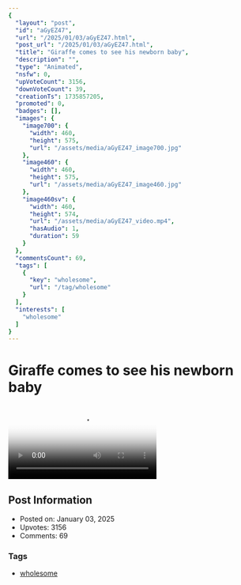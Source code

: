 ```yaml
---
{
  "layout": "post",
  "id": "aGyEZ47",
  "url": "/2025/01/03/aGyEZ47.html",
  "post_url": "/2025/01/03/aGyEZ47.html",
  "title": "Giraffe comes to see his newborn baby",
  "description": "",
  "type": "Animated",
  "nsfw": 0,
  "upVoteCount": 3156,
  "downVoteCount": 39,
  "creationTs": 1735857205,
  "promoted": 0,
  "badges": [],
  "images": {
    "image700": {
      "width": 460,
      "height": 575,
      "url": "/assets/media/aGyEZ47_image700.jpg"
    },
    "image460": {
      "width": 460,
      "height": 575,
      "url": "/assets/media/aGyEZ47_image460.jpg"
    },
    "image460sv": {
      "width": 460,
      "height": 574,
      "url": "/assets/media/aGyEZ47_video.mp4",
      "hasAudio": 1,
      "duration": 59
    }
  },
  "commentsCount": 69,
  "tags": [
    {
      "key": "wholesome",
      "url": "/tag/wholesome"
    }
  ],
  "interests": [
    "wholesome"
  ]
}
---
```


# Giraffe comes to see his newborn baby

<video controls playsinline loop poster="/assets/media/aGyEZ47_image460.jpg">
  <source src="/assets/media/aGyEZ47_video.mp4" type="video/mp4">
  Your browser does not support the video tag.
</video>

## Post Information

- Posted on: January 03, 2025
- Upvotes: 3156
- Comments: 69

### Tags

- [wholesome](/tag/wholesome)
